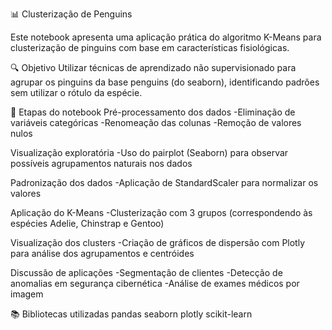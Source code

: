 📊 Clusterização de Penguins

Este notebook apresenta uma aplicação prática do algoritmo K-Means para clusterização de pinguins com base em características fisiológicas.

🔍 Objetivo
Utilizar técnicas de aprendizado não supervisionado para agrupar os pinguins da base penguins (do seaborn), identificando padrões sem utilizar o rótulo da espécie.

🧪 Etapas do notebook
Pré-processamento dos dados
-Eliminação de variáveis categóricas
-Renomeação das colunas
-Remoção de valores nulos

Visualização exploratória
-Uso do pairplot (Seaborn) para observar possíveis agrupamentos naturais nos dados

Padronização dos dados
-Aplicação de StandardScaler para normalizar os valores

Aplicação do K-Means
-Clusterização com 3 grupos (correspondendo às espécies Adelie, Chinstrap e Gentoo)

Visualização dos clusters
-Criação de gráficos de dispersão com Plotly para análise dos agrupamentos e centróides

Discussão de aplicações
-Segmentação de clientes
-Detecção de anomalias em segurança cibernética
-Análise de exames médicos por imagem

📚 Bibliotecas utilizadas
pandas
seaborn
plotly
scikit-learn

